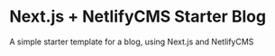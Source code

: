 # Next.js + NetlifyCMS Starter Blog

A simple starter template for a blog, using Next.js and NetlifyCMS